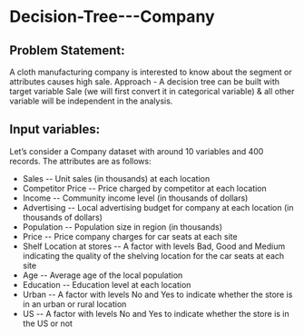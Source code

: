 # Decision-Tree---Company

## Problem Statement:
A cloth manufacturing company is interested to know about the segment or attributes causes high sale. 
Approach - A decision tree can be built with target variable Sale (we will first convert it in categorical variable) 
& all other variable will be independent in the analysis.

## Input variables:
Let’s consider a Company dataset with around 10 variables and 400 records. 
The attributes are as follows: 
+ Sales -- Unit sales (in thousands) at each location
+ Competitor Price -- Price charged by competitor at each location
+ Income -- Community income level (in thousands of dollars)
+ Advertising -- Local advertising budget for company at each location (in thousands of dollars)
+ Population -- Population size in region (in thousands)
+ Price -- Price company charges for car seats at each site
+ Shelf Location at stores -- A factor with levels Bad, Good and Medium indicating the quality of the shelving location for the car seats at each site
+ Age -- Average age of the local population
+ Education -- Education level at each location
+ Urban -- A factor with levels No and Yes to indicate whether the store is in an urban or rural location
+ US -- A factor with levels No and Yes to indicate whether the store is in the US or not
